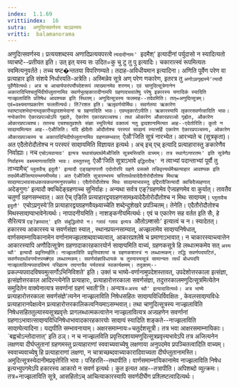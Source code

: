 ```yaml
---
index:  1.1.69
vrittiindex:  16
sutra:  अणुदित्सवर्णस्य चाऽप्रत्ययः
vritti:  balamanorama 
---
```


अणुदित्सवर्णस्य। प्रत्ययशब्दस्य अणादिप्रत्ययपरत्वे `त्यदादीनामः' `इदमैश्' इत्यादीनां पर्युदासो न स्यादित्यतो व्याचष्टे--प्रतीयत इति। उत् इत् यस्य सः उदित=कु चु टु तु पु इत्यादिः। चकारात्स्वं रूपमित्यतः स्वमित्यनुवर्तते। तच्च षष्ट�न्ततया विपरिणम्यते। तदाह-अविधीयमान इत्यादिना। अणिति पूर्वेण परेण वा प्रत्याहार इति संशये निर्धारयति-अत्रेति। अस्मिन्नेव सूत्रे अण् परेण णकारेण, इतरत्र तु `अणोऽप्रगृह्यस्ये'त्यादौ पूर्वेणैवेत्यर्थः। अत्र च आचार्यपारंपर्यौपदेशरूपं व्याख्यानमेव शरणम्। एवं चाणुदित्सूत्रेणानेन अकारादिभिश्चतुर्भिदीर्घप्लुतानामिव सवर्णभूतहकारादीनामपि ग्रहणादच्त्वातेषु परेषु इकारस्य यणादिकं स्यादिति नाज्झलाविति प्रतिषेध आवश्यक इति स्थितम्। अणुदित्सूत्रस्य फलमाह--तदेवमिति। तत्=अणुदित्सूत्रम्। एवं=वक्ष्यमाणप्रकारेण फलतीत्यर्थः। तिं?रशत इति। ऋलृवर्णयोर्मिथः। सवर्णतया ऋकारेण स्वाष्टादशभेदानाम्लृकारीयद्वादशभेदानां च ग्रहणादिति भावः। एवम्लृकारोऽपीति। ऋकारस्यापि लृकारसवर्णत्वादिति भावः। नन्वेकारेण ऐकारप्रपञ्चोऽपि गृह्यते, ऐकारेण एकारप्रपञ्चश्च। तथा ओकारेण औकारप्रपञ्चो गृह्येत, औकारेण ओकारप्रपञ्चश्च। ततस्च एचश्चतुवशतेः संज्ञा स्युरित्येवं वक्तव्यं नतु द्वादशानामित्यत आह--एदेतोरिति। कुतो न सावण्र्यमित्यत आह--ऐऔजिति। यदि ह्येदैतोः ओदौतोश्च परस्परं सावण्र्यं स्यात्तर्हि एकारेण ऐकारप्रपञ्चस्य, ओकारेण औकारप्रपञ्चस्य च अकारादिभिदीर्घप्लुतानामिव ग्रहणसम्भवात् `ऐऔ'जिति सूत्रं नारभ्येत। आरभ्यते च (सूत्रकृता)। अत एदैतोरोदौतोश्च न परस्परं सावण्र्यमिति विज्ञायत इत्यर्थः। अच् इच् एच् इत्यादि प्रत्याहारास्तु ङकारेणैव निर्वाह्याः। नच `एचोऽयवायाव' इत्यत्र यथासंख्यार्थमैऔजिति सूत्रमस्त्विति वाच्यम्। तत्र स्थानेऽन्तरतमः' इति सूत्रेणैव निर्वाहस्य वक्ष्यमाणत्वादिति भावः। वस्तुतस्तु `ऐऔ'जिति सूत्राऽभावे `वृद्धिरादैच्' `न त्वाभ्यां पदान्ताभ्यां पूर्वौ तु ताभ्यामैच्' `प्लुतावैच् इदुतौ' इत्यादौ एङ्ग्रहणापत्तौ एदोतोरपि ग्रहणे प्रसक्ते तन्निवृत्त्यर्थमैच्प्रत्याहार आवश्यक इति तदर्थमैऔजित्यारम्भणमीयमेव। अत ऐऔजिति सूत्रारम्भस्य चरितार्थत्वादेदैतोरोदौतोश्च मिथऋ सावण्र्याऽभावसाधकत्वकथनमनुपपन्नमेव। एदैतोरोदौतोश्च मिथः सावण्र्याभावस्तु वृद्दिरादैजित्यादौ क्वचिदैज्ग्रहणात् `अदेङ्गुणः' इत्यादौ क्वचिदेङ्ग्रहणाच्च सुनिर्वाहः। अन्यथा सर्वत्र एङ्?ग्रहणमेव ऐज्ग्रहणमेव वा कुर्यात्। तावतैव चतुर्णां ग्रहणसम्भवात्। अत ऐच् एङिति प्रत्याहारद्वयग्रहणसामथ्र्यादेदैतोरोदौतोश्च न मिथः सावण्र्यम्। `प्लुतावैच इदुतौ' `एचोऽप्रगृस्ये'ति प्रत्याहारद्वयग्रहणवैयथ्र्याच्चेति शब्देन्दुशेखरे प्रपञ्चितम्। तेनेति। एदैतौरोदौतोश्च मिथस्सावण्र्याभावेनेत्यर्थः। नापादनीयमिति। नाशङ्कनीयमित्यर्थः। एवं च एकारेण सह वर्तत इति सैः, हे सैरित्यत्र `एङ्?ह्रस्वात्' इति संबुद्धिलोपो न। ग्लावं ग्लाव इत्यत्र `औतोऽम्शसोः' इत्यात्वं च न। स्यादेतत्। हकारस्य आकारस्य च सवर्णसंज्ञा स्यात् , स्थानप्रयत्नसाम्यात्, अज्झलामेव सावण्र्यनिषेधात्, वार्णसमाम्नायिकानामेन वर्णानामज्झलशब्दवाच्यत्वात्, आकारप्रश्लेषे च प्रमाणाऽभावात्। न चाकारस्याच्त्वात्तेन आकारस्यापि अणौदित्सूत्रेण ग्रहणादाकारहकारयोर्न सावण्र्यमिति वाच्यं, ग्रहणकसूत्रे हि लब्धात्मकमेव सत् `अस्य च्वौ' इत्यादौ प्रवृत्तिमर्हति। नाज्झलाविति प्रवृत्तिदशायां च ग्रहणकशास्त्रं न लब्धात्मकम्। तद्धि सवर्णपदघटितं, सवर्णपदार्थावगमोत्तरम#एव लब्धात्मकम्। सवर्णसंज्ञाविधायकं च तुस्यास्यसूत्रं सामान्यतः त्वर्थं बोधयदपि नाज्झलावित्यपवादविषयं परिह्मत्य तदन्तत्रैव पर्यवसन्नं स्वकार्यक्षमम्। तदुक्तम्--`प्रकल्प्यपवादविषयमुत्सर्गोऽभिनिविशते' इति। उक्तं च भाष्ये-वर्णानामुपदेशस्तावत्, उपदेशोत्तरकाला इत्संज्ञा, इत्संज्ञोत्तरकाल आदिरन्त्येनेति प्रत्याहारः, प्रत्याहारोत्तरकाला सवर्णसंज्ञा, तदुत्तरकालमणुदित्सूत्रमित्येतेन समुदितेन वाक्येनात्यत्र सवर्णानां ग्रहणं भवती'ति। अन्यत्र=`अस्य च्वौ' इत्यादावित्यर्थः। अत्र भाष्ये `प्रत्याहारोत्तरकाला सवर्णसंज्ञे'त्यनेन नाज्झलाविति निषेधसहितः सावण्र्यविधिर्विवक्षितः , केवलसावण्र्यविधेः प्रत्याहारानपेक्षत्वेन प्रत्याहारोत्तरकालिकत्वनियमाऽसम्भवात्। तथा चाणुदित्सूत्रस्य नाज्झलाविति निषेधसहिततुल्यास्यसूत्रप्रवृत्तेः प्रागलब्धात्मकत्वात्तेन नाज्झलावित्यत्र अज्ग्रहणेन सवर्णानां ग्रहणाऽभावात्सावण्र्यविधिनिषेधाभावादकारहकारयोः सावण्र्यं स्यादिति शङ्कते--नाज्झलाविति सावण्र्येत्यादिना। यद्यपीति सम्भावनायाम्। अक्षरसमाम्नायः=चतुर्दशसूत्री। तत्र भवा आक्षरसमाम्नायिकाः। `बह्वचोऽन्तोदात्तात्' इति ठञ्। न च नाज्झलविति प्रवृत्तिदशायामणुदित्सूत्रप्रवृत्त्यभावेऽपि तत्र अजित्यनेन लक्षणया दीर्घप्लुतानां ग्रहणमस्तु प्रत्याहाराणां स्ववाच्यवाच्येषु लक्षणाया अनुपदमेव प्रपञ्चितत्वादिति वाच्यम्। स्ववाच्यवाच्येषु हि प्रत्याहाराणां लक्षणा, न चात्राच्छब्दवाच्याकारादिवाच्यता दीर्घप्लुतानामस्ति। अमुदित्सूत्रस्येदानीमप्रवृत्तेरिति भावः। परिहरति--तथापीति। वार्णसमाम्नायिकानामेव नाज्झलाविति निषेध इत्यभ्युपगमेऽपि हकारस्य आकारो न सवर्ण इत्यर्थः। कुत इत्यत आह--तत्रापीति। अपिशब्दो व्युत्क्रमः। तत्र=नाज्झलाविति सूत्रे, आसहितोऽच् आचित्याकारस्यापि सवर्णदीर्घेण प्रश्लिष्टत्वादित्यर्थः।

